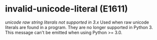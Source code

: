 # invalid-unicode-literal (E1611)
*unicode raw string literals not supported in 3.x* Used when raw unicode
literals are found in a program. They are no longer supported in Python
3. This message can't be emitted when using Python \>= 3.0.
